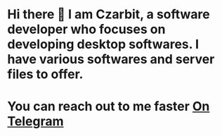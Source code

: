 # Hi there 👋 I am Czarbit, a software developer who focuses on developing desktop softwares. I have various softwares and server files to offer.
# You can reach out to me faster [On Telegram](t.me/czarbit)
<!---
Coathox/Coathox is a ✨ special ✨ repository because its `README.md` (this file) appears on your GitHub profile.
You can click the Preview link to take a look at your changes.
--->
